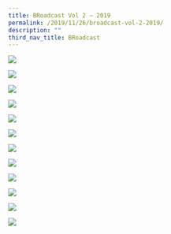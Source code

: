 ```yaml
---
title: BRoadcast Vol 2 – 2019
permalink: /2019/11/26/broadcast-vol-2-2019/
description: ""
third_nav_title: BRoadcast
---
```

![](/images/for-website_LR_pages-to-jpg-0001.jpg)

![](/images/for-website_LR_pages-to-jpg-0002.jpg)

![](/images/for-website_LR_pages-to-jpg-0003.jpg)

![](/images/for-website_LR_pages-to-jpg-0004.jpg)

![](/images/for-website_LR_pages-to-jpg-0005.jpg)

![](/images/for-website_LR_pages-to-jpg-0006.jpg)

![](/images/for-website_LR_pages-to-jpg-0007.jpg)

![](/images/for-website_LR_pages-to-jpg-0008.jpg)

![](/images/for-website_LR_pages-to-jpg-0009.jpg)

![](/images/for-website_LR_pages-to-jpg-0010.jpg)

![](/images/for-website_LR_pages-to-jpg-0011.jpg)

![](/images/for-website_LR_pages-to-jpg-0012.jpg)